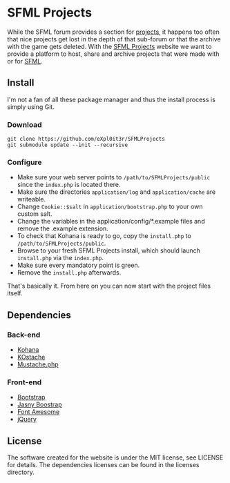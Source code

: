 # SFML Projects

While the SFML forum provides a section for [projects](http://en.sfml-dev.org/forums/index.php?board=10.0), it happens too often that nice projects get lost in the depth of that sub-forum or that the archive with the game gets deleted. With the [SFML Projects](http://www.sfmlprojects.org/) website we want to provide a platform to host, share and archive projects that were made with or for [SFML](http://www.sfml-dev.org/).

## Install

I'm not a fan of all these package manager and thus the install process is simply using Git.

### Download

```
git clone https://github.com/eXpl0it3r/SFMLProjects
git submodule update --init --recursive
```

### Configure

* Make sure your web server points to `/path/to/SFMLProjects/public` since the `index.php` is located there.
* Make sure the directories `application/log` and `application/cache` are writeable.
* Change `Cookie::$salt` in `application/bootstrap.php` to your own custom salt.
* Change the variables in the application/config/*.example files and remove the .example extension.
* To check that Kohana is ready to go, copy the `install.php` to `/path/to/SFMLProjects/public`.
* Browse to your fresh SFML Projects install, which should launch `install.php` via the `index.php`.
* Make sure every mandatory point is green.
* Remove the `install.php` afterwards.

That's basically it. From here on you can now start with the project files itself.

## Dependencies

### Back-end

* [Kohana](http://kohanaframework.org/)
* [KOstache](https://github.com/zombor/KOstache/)
 * [Mustache.php](https://github.com/bobthecow/mustache.php/)

### Front-end

* [Bootstrap](http://getbootstrap.com/)
* [Jasny Boostrap](http://jasny.github.io/bootstrap/)
* [Font Awesome](http://fontawesome.io/)
* [jQuery](http://jquery.com/)

## License

The software created for the website is under the MIT license, see LICENSE for details. The dependencies licenses can be found in the licenses directory.

